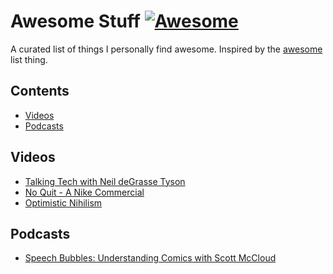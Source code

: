 # Awesome Stuff [![Awesome](https://cdn.rawgit.com/sindresorhus/awesome/d7305f38d29fed78fa85652e3a63e154dd8e8829/media/badge.svg)](https://github.com/sindresorhus/awesome)

A curated list of things I personally find awesome. Inspired by the [awesome](https://github.com/sindresorhus/awesome) list thing.

## Contents

- [Videos](#videos)
- [Podcasts](#podcasts)

## Videos

* [Talking Tech with Neil deGrasse Tyson](https://www.youtube.com/watch?v=pqQrL1K0Z5g) 
* [No Quit - A Nike Commercial](https://www.youtube.com/watch?v=oIzBsvHwYr4)
* [Optimistic Nihilism](https://www.youtube.com/watch?v=MBRqu0YOH14)

## Podcasts

* [Speech Bubbles: Understanding Comics with Scott McCloud](https://99percentinvisible.org/episode/speech-bubbles-understanding-comics-scott-mccloud/)

  ​

